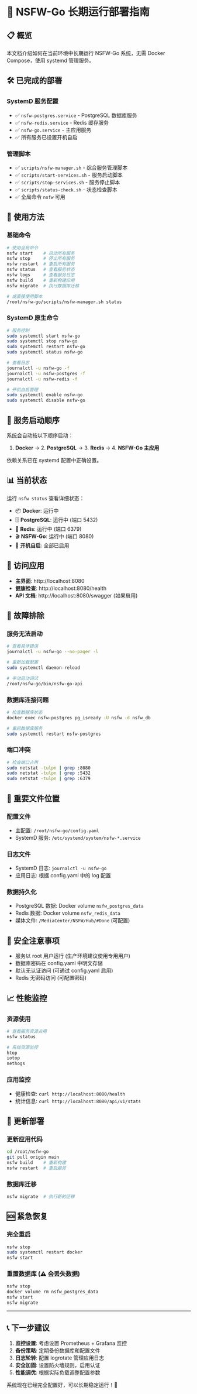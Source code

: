 # 🚀 NSFW-Go 长期运行部署指南

## 📋 概览

本文档介绍如何在当前环境中长期运行 NSFW-Go 系统，无需 Docker Compose，使用 systemd 管理服务。

## 🛠️ 已完成的部署

### SystemD 服务配置
- ✅ `nsfw-postgres.service` - PostgreSQL 数据库服务
- ✅ `nsfw-redis.service` - Redis 缓存服务  
- ✅ `nsfw-go.service` - 主应用服务
- ✅ 所有服务已设置开机自启

### 管理脚本
- ✅ `scripts/nsfw-manager.sh` - 综合服务管理脚本
- ✅ `scripts/start-services.sh` - 服务启动脚本
- ✅ `scripts/stop-services.sh` - 服务停止脚本
- ✅ `scripts/status-check.sh` - 状态检查脚本
- ✅ 全局命令 `nsfw` 可用

## 🎯 使用方法

### 基础命令
```bash
# 使用全局命令
nsfw start    # 启动所有服务
nsfw stop     # 停止所有服务  
nsfw restart  # 重启所有服务
nsfw status   # 查看服务状态
nsfw logs     # 查看服务日志
nsfw build    # 重新构建应用
nsfw migrate  # 执行数据库迁移

# 或直接使用脚本
/root/nsfw-go/scripts/nsfw-manager.sh status
```

### SystemD 原生命令
```bash
# 服务控制
sudo systemctl start nsfw-go
sudo systemctl stop nsfw-go
sudo systemctl restart nsfw-go
sudo systemctl status nsfw-go

# 查看日志
journalctl -u nsfw-go -f
journalctl -u nsfw-postgres -f
journalctl -u nsfw-redis -f

# 开机自启管理
sudo systemctl enable nsfw-go
sudo systemctl disable nsfw-go
```

## 🔄 服务启动顺序

系统会自动按以下顺序启动：
1. **Docker** → 2. **PostgreSQL** → 3. **Redis** → 4. **NSFW-Go 主应用**

依赖关系已在 systemd 配置中正确设置。

## 📊 当前状态

运行 `nsfw status` 查看详细状态：
- 📦 **Docker**: 运行中
- 🗄️ **PostgreSQL**: 运行中 (端口 5432)
- 🔴 **Redis**: 运行中 (端口 6379)  
- 🎬 **NSFW-Go**: 运行中 (端口 8080)
- 🔄 **开机自启**: 全部已启用

## 🚀 访问应用

- **主界面**: http://localhost:8080
- **健康检查**: http://localhost:8080/health
- **API 文档**: http://localhost:8080/swagger (如果启用)

## 🔧 故障排除

### 服务无法启动
```bash
# 查看具体错误
journalctl -u nsfw-go --no-pager -l

# 重新加载配置
sudo systemctl daemon-reload

# 手动启动调试
/root/nsfw-go/bin/nsfw-go-api
```

### 数据库连接问题
```bash
# 检查数据库状态
docker exec nsfw-postgres pg_isready -U nsfw -d nsfw_db

# 重启数据库服务
sudo systemctl restart nsfw-postgres
```

### 端口冲突
```bash
# 检查端口占用
sudo netstat -tulpn | grep :8080
sudo netstat -tulpn | grep :5432
sudo netstat -tulpn | grep :6379
```

## 📁 重要文件位置

### 配置文件
- 主配置: `/root/nsfw-go/config.yaml`
- SystemD 服务: `/etc/systemd/system/nsfw-*.service`

### 日志文件
- SystemD 日志: `journalctl -u nsfw-go`
- 应用日志: 根据 config.yaml 中的 log 配置

### 数据持久化
- PostgreSQL 数据: Docker volume `nsfw_postgres_data`
- Redis 数据: Docker volume `nsfw_redis_data`  
- 媒体文件: `/MediaCenter/NSFW/Hub/#Done` (可配置)

## 🔐 安全注意事项

- 服务以 root 用户运行 (生产环境建议使用专用用户)
- 数据库密码在 config.yaml 中明文存储
- 默认无认证访问 (可通过 config.yaml 启用)
- Redis 无密码访问 (可配置密码)

## 📈 性能监控

### 资源使用
```bash
# 查看服务资源占用
nsfw status

# 系统资源监控
htop
iotop
nethogs
```

### 应用监控
- 健康检查: `curl http://localhost:8080/health`
- 统计信息: `curl http://localhost:8080/api/v1/stats`

## 🔄 更新部署

### 更新应用代码
```bash
cd /root/nsfw-go
git pull origin main
nsfw build    # 重新构建
nsfw restart  # 重启服务
```

### 数据库迁移
```bash
nsfw migrate  # 执行新的迁移
```

## 🆘 紧急恢复

### 完全重启
```bash
nsfw stop
sudo systemctl restart docker
nsfw start
```

### 重置数据库 (⚠️ 会丢失数据)
```bash
nsfw stop
docker volume rm nsfw_postgres_data
nsfw start
nsfw migrate
```

---

## 📞 下一步建议

1. **监控设置**: 考虑设置 Prometheus + Grafana 监控
2. **备份策略**: 定期备份数据库和配置文件  
3. **日志轮转**: 配置 logrotate 管理应用日志
4. **安全加固**: 设置防火墙规则，启用认证
5. **性能调优**: 根据实际负载调整配置参数

系统现在已经完全配置好，可以长期稳定运行！🎉